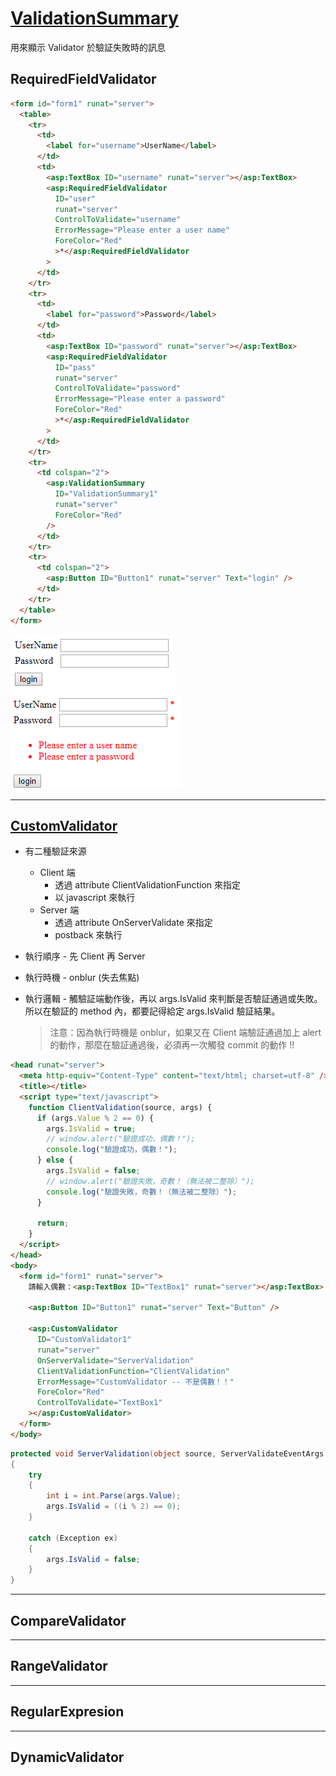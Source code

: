 # [ValidationSummary](https://docs.microsoft.com/zh-tw/dotnet/api/system.web.ui.webcontrols.validationsummary)

用來顯示 Validator 於驗証失敗時的訊息

## RequiredFieldValidator

```html
<form id="form1" runat="server">
  <table>
    <tr>
      <td>
        <label for="username">UserName</label>
      </td>
      <td>
        <asp:TextBox ID="username" runat="server"></asp:TextBox>
        <asp:RequiredFieldValidator
          ID="user"
          runat="server"
          ControlToValidate="username"
          ErrorMessage="Please enter a user name"
          ForeColor="Red"
          >*</asp:RequiredFieldValidator
        >
      </td>
    </tr>
    <tr>
      <td>
        <label for="password">Password</label>
      </td>
      <td>
        <asp:TextBox ID="password" runat="server"></asp:TextBox>
        <asp:RequiredFieldValidator
          ID="pass"
          runat="server"
          ControlToValidate="password"
          ErrorMessage="Please enter a password"
          ForeColor="Red"
          >*</asp:RequiredFieldValidator
        >
      </td>
    </tr>
    <tr>
      <td colspan="2">
        <asp:ValidationSummary
          ID="ValidationSummary1"
          runat="server"
          ForeColor="Red"
        />
      </td>
    </tr>
    <tr>
      <td colspan="2">
        <asp:Button ID="Button1" runat="server" Text="login" />
      </td>
    </tr>
  </table>
</form>
```

![Text](_images/ValidationSummary/001.png)
![Text](_images/ValidationSummary/002.png)

---

## [CustomValidator](https://docs.microsoft.com/zh-tw/dotnet/api/system.web.ui.webcontrols.customvalidator)

- 有二種驗証來源

  - Client 端
    - 透過 attribute ClientValidationFunction 來指定
    - 以 javascript 來執行
  - Server 端
    - 透過 attribute OnServerValidate 來指定
    - postback 來執行

- 執行順序 - 先 Client 再 Server

- 執行時機 - onblur (失去焦點)

- 執行邏輯 - 觸驗証端動作後，再以 args.IsValid 來判斷是否驗証通過或失敗。所以在驗証的 method 內，都要記得給定 args.IsValid 驗証結果。

  > 注意：因為執行時機是 onblur，如果又在 Client 端驗証通過加上 alert 的動作，那麼在驗証通過後，必須再一次觸發 commit 的動作 !!

```html
<head runat="server">
  <meta http-equiv="Content-Type" content="text/html; charset=utf-8" />
  <title></title>
  <script type="text/javascript">
    function ClientValidation(source, args) {
      if (args.Value % 2 == 0) {
        args.IsValid = true;
        // window.alert("驗證成功，偶數！");
        console.log("驗證成功，偶數！");
      } else {
        args.IsValid = false;
        // window.alert("驗證失敗，奇數！（無法被二整除）");
        console.log("驗證失敗，奇數！（無法被二整除）");
      }

      return;
    }
  </script>
</head>
<body>
  <form id="form1" runat="server">
    請輸入偶數：<asp:TextBox ID="TextBox1" runat="server"></asp:TextBox>

    <asp:Button ID="Button1" runat="server" Text="Button" />

    <asp:CustomValidator
      ID="CustomValidator1"
      runat="server"
      OnServerValidate="ServerValidation"
      ClientValidationFunction="ClientValidation"
      ErrorMessage="CustomValidator -- 不是偶數！！"
      ForeColor="Red"
      ControlToValidate="TextBox1"
    ></asp:CustomValidator>
  </form>
</body>
```

```csharp
protected void ServerValidation(object source, ServerValidateEventArgs args)
{
    try
    {
        int i = int.Parse(args.Value);
        args.IsValid = ((i % 2) == 0);
    }

    catch (Exception ex)
    {
        args.IsValid = false;
    }
}
```

---

## CompareValidator

---

## RangeValidator

---

## RegularExpresion

---

## DynamicValidator
